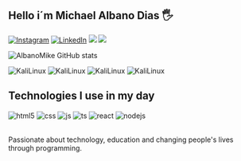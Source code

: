 ## Hello i´m Michael Albano Dias 🖐️
[![Instagram](https://img.shields.io/badge/Instagram-E4405F?style=for-the-badge&logo=instagram&logoColor=white)](https://https://www.instagram.com/mike_mika_michel/)
[![LinkedIn](https://img.shields.io/badge/LinkedIn-0077B5?style=for-the-badge&logo=linkedin&logoColor=white)](https://www.linkedin.com/in/michael-dias-8a6269160/)
<a href = "mailto:michael.albanodias@gmail.com"><img src="https://img.shields.io/badge/-Gmail-%23333?style=for-the-badge&logo=gmail&logoColor=white" target="_blank"></a>
<a href="https://wa.me/5511952238354?text=Hello%20I%20found%20your%20profile%20on%20GitHub%2C%20I%27d%20like%20to%20talk%20with%20you" target="_blank"><img     src="https://img.shields.io/badge/WhatsApp-25D366?style=for-the-badge&logo=whatsapp&logoColor=white"></a>





![AlbanoMike GitHub stats](https://github-readme-stats.vercel.app/api?username=AlbanoMike&show_icons=true&theme=dracula&count_private=true)

![KaliLinux](https://img.shields.io/badge/Kali_Linux-557C94?style=for-the-badge&logo=kali-linux&logoColor=white)
![KaliLinux](https://img.shields.io/badge/Linux-FCC624?style=for-the-badge&logo=linux&logoColor=black)
![KaliLinux](https://img.shields.io/badge/mac%20os-000000?style=for-the-badge&logo=apple&logoColor=white)
![KaliLinux](https://img.shields.io/badge/Windows-0078D6?style=for-the-badge&logo=windows&logoColor=white)
## Technologies I use in my day

<div style="display: inline_block">
  <img align="center" alt="html5" src="https://img.shields.io/badge/HTML5-E34F26?style=for-the-badge&logo=html5&logoColor=white" />
  <img align="center" alt="css" src="https://img.shields.io/badge/CSS3-1572B6?style=for-the-badge&logo=css3&logoColor=white" />
  <img align="center" alt="js" src="https://img.shields.io/badge/Java-F7DF1E?style=for-the-badge&logo=javascript&logoColor=black" />
  <img align="center" alt="ts" src="https://img.shields.io/badge/C-00599C?style=for-the-badge&logo=c&logoColor=white" />
  <img align="center" alt="react" src="https://img.shields.io/badge/Python-14354C?style=for-the-badge&logo=python&logoColor=white" />
  <img align="center" alt="nodejs" src="https://img.shields.io/badge/Node.js-43853D?style=for-the-badge&logo=node.js&logoColor=white" />
</div><br/>

Passionate about technology, education and changing people's lives through programming.
